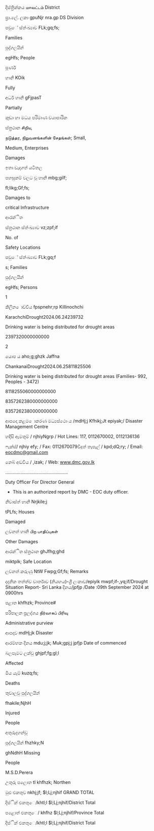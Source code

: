 දිස්ත්‍රික්කය மாவட்டம் District

ප්‍රා.ලේ. ලකා gpuNjr nra.gp DS Division

පවුේ ස්ත්‍ංඛ්‍යාව FLk;gq;fs;

Families

පුද්ගලයින්

egHfs; People

පූර්ණ

හානි KOik

Fully

අර්ධ හානි gFjpasT

Partially

කුඩා හා මධය පරිමාණ වයාපාරික

ස්ත්‍රථාන சிறிய,

நடுத்தர, நிறுவனங்களின் சேதங்கள்; Small,

Medium, Enterprises

Damages

ඉතා වැදගත් යටිතල

පහසුකම් වලට වූ හානි mbg;gilf;

fl;likg;Gf;fs;

Damages to

critical Infrastructure

ආරක්ිත

ස්ත්‍රථාන ස්ත්‍ංඛ්‍යාව vz;zpf;if

No. of

Safety Locations

පවුේ ස්ත්‍ංඛ්‍යාව FLk;gq;f

s; Families

පුද්ගලයින්

egHfs; Persons

1

කිලින ොච්චිය fpspnehr;rp Killinochchi

KarachchiDrought2024.06.24239732

Drinking water is being distributed for drought areas

2397320000000000

2

යොප ය aho;g;ghzk Jaffna

ChankanaiDrought2024.06.25811825506

Drinking water is being distributed for drought areas (Families- 992, Peoples - 3472)

8118255060000000000

8357262380000000000

8357262380000000000

ආපදො කළම ොකරණ මධ්‍යස්ථො ය /mdHj;j Kfhikj;Jt epiyak;/ Disaster Management Centre

හදිසි ඇමතුම් / njhiyNgrp / Hot Lines: 117, 0112670002, 0112136136

ෆැක්ස්/ njhiy efy; / Fax: 0112670079විදුත් තැපැල් / kpd;dQ;ry; / Email: eocdmc@gmail.com

නෙබ් අඩවිය / ,izak; / Web: www.dmc.gov.lk

…..............................................

Duty Officer For Director General

* This is an authorized report by DMC - EOC duty officer.

නිවාස්ත්‍ හානි Nrjkile;j

tPLfs; Houses

Damaged

ලවනත් හානි பிற பாதிப்புகள்

Other Damages

ආරක්ිත ස්ත්‍රථාන ghJfhg;ghd

miktplk; Safe Location

ලවනත් කරුණු NtW Fwpg;Gf;fs; Remarks

දදනික තත්ත්ව වාර්තාව (නියඟය)-ශ්‍රී ලංකාව/epiyik mwpf;if-,yq;if/Drought Situation Report- Sri Lanka දිනය/jpfjp /Date :09th September 2024 at 0900hrs

පළාත khfhzk; Province#

පරිපාලන ප්‍රලද්ශය நிர்வாகப் பிரிவு

Administrative purview

ආපදාව mdHj;jk Disaster

ආරම්භක දිනය mdu;j;jk; Muk;gpj;j jpfjp Date of commenced

බලපෑමට ලක්වු ghjpf;fg;gl;l

Affected

මිය යෑම් kuzq;fs;

Deaths

තුවාලවු පුද්ගලයින්

fhakile;NjhH

Injured

People

අතුරුදහන්වූ

පුද්ගලයින් fhzhky;N

ghNdhH Missing

People

M.S.D.Perera

උතුරු පලොත tl khfhzk; Northen

මුළු එකතුව nkhj;jf; $l;Lj;njhif GRAND TOTAL

දිස්ික් එකතුෙ/khtl;l $l;Lj;njhif/District Total

පළොත් ඵකතුෙ/ khfhz $l;Lj;njhif/Province Total

දිස්ික් එකතුෙ/khtl;l $l;Lj;njhif/District Total